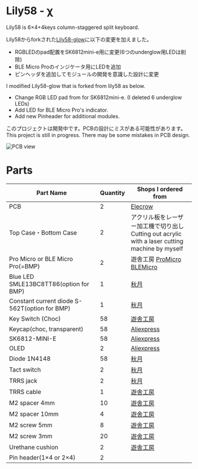 # Lily58 - χ
Lily58 is 6×4+4keys column-staggered split keyboard.

Lily58からforkされた[Lily58-glow](https://github.com/qtkb/Lily58-Glow)に以下の変更を加えました。

- RGBLEDのpad配置をSK6812mini-e用に変更(6つのunderglow用LEDは削除)
- BLE Micro Proのインジケータ用にLEDを追加
- ピンヘッダを追加してモジュールの開発を意識した設計に変更

I modified Lily58-glow that is forked from lily58 as below.

- Change RGB LED pad from for SK6812mini-e. (I deleted 6 underglow LEDs)
- Add  LED for BLE Micro Pro's indicator.
- Add new Pinheader for additional modules.

このプロジェクトは開発中です。PCBの設計にミスがある可能性があります。
This project is still in progress. There may be some mistakes in PCB design.

![PCB view](https://i.imgur.com/mA2S16P.png)

# Parts

| Part Name                                     | Quantity | Shops I ordered from                                         |
| --------------------------------------------- | -------- | ------------------------------------------------------------ |
| PCB                                           | 2        | [Elecrow](https://www.elecrow.com/pcb-manufacturing.html?l=jp) |
| Top Case・Bottom Case                         | 2        | アクリル板をレーザー加工機で切り出し<br />Cutting out acrylic with a laser cutting machine by myself |
| Pro Micro or BLE Micro Pro(=BMP)              | 2        | 遊舎工房 [ProMicro](https://shop.yushakobo.jp/products/pro-micro?_pos=1&_sid=8720c1cd6&_ss=r) [BLEMicro](https://shop.yushakobo.jp/products/ble-micro-pro?_pos=4&_sid=8720c1cd6&_ss=r) |
| Blue LED SMLE13BC8TT86(option for BMP)        | 1        | [秋月](https://akizukidenshi.com/catalog/g/gI-11881/)        |
| Constant current diode S-562T(option for BMP) | 1        | [秋月](https://akizukidenshi.com/catalog/g/gI-06282/)        |
| Key Switch (Choc)                             | 58       | [遊舎工房](https://shop.yushakobo.jp/products/pg1350?_pos=33&_sid=57b4f8c74&_ss=r) |
| Keycap(choc, transparent)                     | 58       | [Aliexpress](https://ja.aliexpress.com/item/32979973961.html?spm=a2g0o.cart.0.0.4c8c3c00uyiPfq&mp=1) |
| SK6812-MINI-E                                 | 58       | [Aliexpress](https://ja.aliexpress.com/item/4000475685852.html?spm=a2g0o.productlist.0.0.7419755awSVy7F&algo_pvid=37805785-d316-40cc-8d8d-518c90b69743&algo_expid=37805785-d316-40cc-8d8d-518c90b69743-0&btsid=0ab6f8ad15936253073377411eecdc&ws_ab_test=searchweb0_0,searchweb201602_,searchweb201603) |
| OLED                                          | 2        | [Aliexpress](https://ja.aliexpress.com/item/4001028384269.html?spm=a2g0o.cart.0.0.4c8c3c00uyiPfq&mp=1) |
| Diode 1N4148                                  | 58       | [秋月](https://akizukidenshi.com/catalog/g/gI-07084/)        |
| Tact switch                                   | 2        | [秋月](https://akizukidenshi.com/catalog/g/gP-08074/)        |
| TRRS jack                                     | 2        | [秋月](https://akizukidenshi.com/catalog/g/gC-06070/)        |
| TRRS cable                                    | 1        | [遊舎工房](https://shop.yushakobo.jp/products/trrs_cable?_pos=1&_sid=0f41857b1&_ss=r) |
| M2 spacer 4mm                                 | 10       | [遊舎工房](https://shop.yushakobo.jp/products/a0800c2?_pos=2&_sid=ab609f988&_ss=r&variant=37665435123873) |
| M2 spacer 10mm                                | 4        | [遊舎工房](https://shop.yushakobo.jp/products/a0800c2?_pos=2&_sid=ab609f988&_ss=r&variant=37665435123873) |
| M2 screw 5mm                                  | 8        | [遊舎工房]()                                                 |
| M2 screw 3mm                                  | 20       | [遊舎工房]()                                                 |
| Urethane cushion                              | 2        | [遊舎工房](https://shop.yushakobo.jp/collections/all-keyboard-parts/products/a0800ur-01-6) |
| Pin header(1×4 or 2×4)                        | 2        |                                                              |

